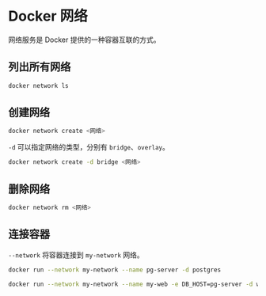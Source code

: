 # Docker 网络

网络服务是 Docker 提供的一种容器互联的方式。

## 列出所有网络

```bash
docker network ls
```

## 创建网络

```bash
docker network create <网络>
```

`-d` 可以指定网络的类型，分别有 `bridge`、`overlay`。

```bash
docker network create -d bridge <网络>
```

## 删除网络

```bash
docker network rm <网络>
```

## 连接容器

`--network` 将容器连接到 `my-network` 网络。

```bash
docker run --network my-network --name pg-server -d postgres

docker run --network my-network --name my-web -e DB_HOST=pg-server -d web
```
